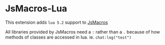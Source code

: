 # JsMacros-Lua

This extension adds `lua 5.2` support to [JsMacros](https://github.com/wagyourtail/JsMacros)

All libraries provided by JsMacros need a `:` rather than a `.` because of how methods of classes are accessed in lua.
ie. `chat:log("test")`
